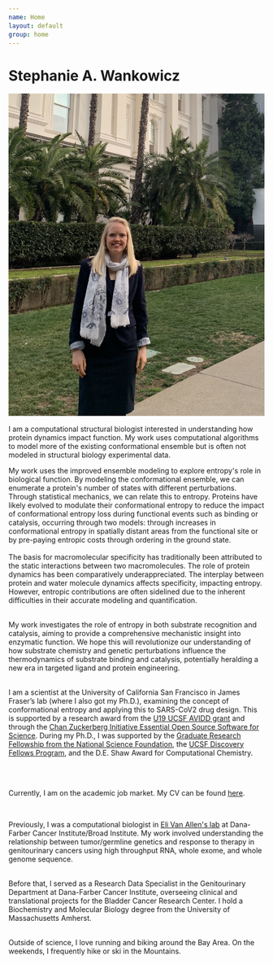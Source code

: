 ```yaml
---
name: Home
layout: default
group: home
---
```



<h1 class="text-center">Stephanie A. Wankowicz</h1>

<img src="/static/img/banner_statehouse.jpg" class="img-responsive center-block" alt="Advocating for Science Research at the California Statehouse, January 2020"/>

<p class="lead text-justify">
I am a computational structural biologist interested in understanding how protein dynamics impact function. My work uses computational algorithms to model more of the existing conformational ensemble but is often not modeled in structural biology experimental data. 

My work uses the improved ensemble modeling to explore entropy's role in biological function. By modeling the conformational ensemble, we can enumerate a protein's number of states with different perturbations. Through statistical mechanics, we can relate this to entropy. Proteins have likely evolved to modulate their conformational entropy to reduce the impact of conformational entropy loss during functional events such as binding or catalysis, occurring through two models: through increases in conformational entropy in spatially distant areas from the functional site or by pre-paying entropic costs through ordering in the ground state. 
<br>
<br>
The basis for macromolecular specificity has traditionally been attributed to the static interactions between two macromolecules. The role of protein dynamics has been comparatively underappreciated. The interplay between protein and water molecule dynamics affects specificity, impacting entropy. However, entropic contributions are often sidelined due to the inherent difficulties in their accurate modeling and quantification. 

<br>
My work investigates the role of entropy in both substrate recognition and catalysis, aiming to provide a comprehensive mechanistic insight into enzymatic function. We hope this will revolutionize our understanding of how substrate chemistry and genetic perturbations influence the thermodynamics of substrate binding and catalysis, potentially heralding a new era in targeted ligand and protein engineering.

<br>
<br>

I am a scientist at the University of California San Francisco in James Fraser’s lab (where I also got my Ph.D.), examining the concept of conformational entropy and applying this to SARS-CoV2 drug design. This is supported by a research award from the [U19 UCSF AVIDD grant](https://qbi.ucsf.edu/qcrgAViDD) and through the [Chan Zuckerberg Initiative Essential Open Source Software for Science](https://chanzuckerberg.com/eoss/proposals/integrating-the-software-toolkit-for-protein-structure-modeling/). During my Ph.D., I was supported by the [Graduate Research Fellowship from the National Science Foundation](https://www.nsfgrfp.org/), the [UCSF Discovery Fellows Program](https://graduate.ucsf.edu/discovery-fellows-program), and the D.E. Shaw Award for Computational Chemistry.

<br>
<br>

Currently, I am on the academic job market.  My CV can be found [here](/static/pdf/Wankowicz_CV_20230921.pdf). 

<br>

Previously, I was a computational biologist in [Eli Van Allen's lab](https://vanallenlab.dana-farber.org/) at Dana-Farber Cancer Institute/Broad Institute. My work involved understanding the relationship between tumor/germline genetics and response to therapy in genitourinary cancers using high throughput RNA, whole exome, and whole genome sequence. 

<br>
Before that, I served as a Research Data Specialist in the Genitourinary Department at Dana-Farber Cancer Institute, overseeing clinical and translational projects for the Bladder Cancer Research Center. I hold a Biochemistry and Molecular Biology degree from the University of Massachusetts Amherst.
<br>
<br>

Outside of science, I love running and biking around the Bay Area. On the weekends, I frequently hike or ski in the Mountains.  
</p>
